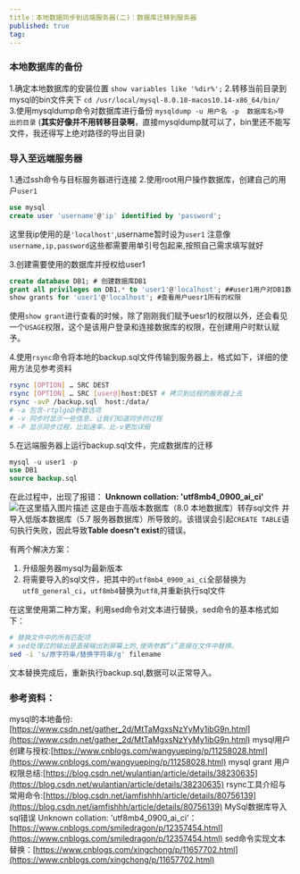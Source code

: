 ```yaml
---
title：本地数据同步到远端服务器(二)：数据库迁移到服务器
published: true
tag: 
---
```


### 本地数据库的备份

1.确定本地数据库的安装位置
`show variables like '%dir%';`
2.转移当前目录到mysql的bin文件夹下
`cd /usr/local/mysql-8.0.18-macos10.14-x86_64/bin/ `
3.使用mysqldump命令对数据库进行备份
`mysqldump -u 用户名 -p  数据库名>导出的目录`
(**其实好像并不用转移目录啊**，直接mysqldump就可以了，bin里还不能写文件，我还得写上绝对路径的导出目录)

### 导入至远端服务器
1.通过ssh命令与目标服务器进行连接
2.使用root用户操作数据库，创建自己的用户`user1`

```sql
use mysql
create user 'username'@'ip' identified by 'password';
```
这里我ip使用的是`'localhost'`,username暂时设为`user1`
注意像`username,ip,password`这些都需要用单引号包起来,按照自己需求填写就好

3.创建需要使用的数据库并授权给user1

```sql
create database DB1; # 创建数据库DB1
grant all privileges on DB1.* to 'user1'@'localhost'; ##user1用户对DB1数据库中的文件执行任何操作
show grants for 'user1'@'localhost'; #查看用户uesr1所有的权限
```
使用`show grant`进行查看的时候，除了刚刚我们赋予uesr1的权限以外，还会看见一个`USAGE`权限，这个是该用户登录和连接数据库的权限，在创建用户时默认赋予。

4.使用`rsync`命令将本地的backup.sql文件传输到服务器上，格式如下，详细的使用方法见参考资料
```bash
rsync [OPTION] … SRC DEST
rsync [OPTION] … SRC [user@]host:DEST # 拷贝到远程的服务器上去
rsync -avP /backup.sql  host:/data/
# -a 包含-rtplgoD参数选项
# -v 同步时显示一些信息，让我们知道同步的过程
# -P 显示同步过程，比如速率，比-v更加详细
```

5.在远端服务器上运行backup.sql文件，完成数据库的迁移
```sql
mysql -u user1 -p
use DB1
source backup.sql
```
在此过程中，出现了报错：
**Unknown collation: 'utf8mb4_0900_ai_ci'**
![在这里插入图片描述](https://img-blog.csdnimg.cn/20200324095847509.png?x-oss-process=image/watermark,type_ZmFuZ3poZW5naGVpdGk,shadow_10,text_aHR0cHM6Ly9ibG9nLmNzZG4ubmV0L3dlaXhpbl80Mzk0ODcxMg==,size_16,color_FFFFFF,t_70)
这是由于高版本数据库（8.0 本地数据库）转存sql文件 并导入低版本数据库（5.7 服务器数据库）所导致的。该错误会引起`CREATE TABLE`语句执行失败，因此导致**Table doesn't exist**的错误。

有两个解决方案：

 1. 升级服务器mysql为最新版本
 2. 将需要导入的sql文件，把其中的`utf8mb4_0900_ai_ci`全部替换为`utf8_general_ci`，`utf8mb4`替换为`utf8`,并重新执行sql文件

 在这里使用第二种方案，利用sed命令对文本进行替换，sed命令的基本格式如下：
```bash
# 替换文件中的所有匹配项
# sed处理过的输出是直接输出到屏幕上的,使用参数”i”直接在文件中替换。
sed -i 's/原字符串/替换字符串/g' filename
```

文本替换完成后，重新执行backup.sql,数据可以正常导入。


### 参考资料：
mysql的本地备份:[https://www.csdn.net/gather_2d/MtTaMgxsNzYyMy1ibG9n.html](https://www.csdn.net/gather_2d/MtTaMgxsNzYyMy1ibG9n.html)
mysql用户创建与授权:[https://www.cnblogs.com/wangyueping/p/11258028.html](https://www.cnblogs.com/wangyueping/p/11258028.html)
mysql grant 用户权限总结:[https://blog.csdn.net/wulantian/article/details/38230635](https://blog.csdn.net/wulantian/article/details/38230635)
rsync工具介绍与常用命令:[https://blog.csdn.net/iamfishhh/article/details/80756139](https://blog.csdn.net/iamfishhh/article/details/80756139)
MySql数据库导入sql错误 Unknown collation: 'utf8mb4_0900_ai_ci'：[https://www.cnblogs.com/smiledragon/p/12357454.html](https://www.cnblogs.com/smiledragon/p/12357454.html)
sed命令实现文本替换：[https://www.cnblogs.com/xingchong/p/11657702.html](https://www.cnblogs.com/xingchong/p/11657702.html)